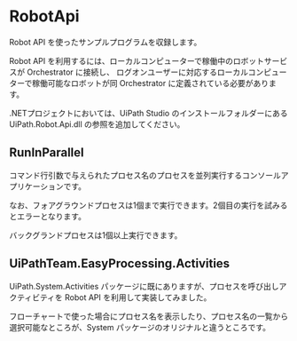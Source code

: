 # RobotApi

Robot API を使ったサンプルプログラムを収録します。

Robot API を利用するには、ローカルコンピューターで稼働中のロボットサービスが Orchestrator に接続し、
ログオンユーザーに対応するローカルコンピューターで稼働可能なロボットが同 Orchestrator に定義されている必要があります。

.NETプロジェクトにおいては、UiPath Studio のインストールフォルダーにある UiPath.Robot.Api.dll の参照を追加してください。

## RunInParallel

コマンド行引数で与えられたプロセス名のプロセスを並列実行するコンソールアプリケーションです。

なお、フォアグラウンドプロセスは1個まで実行できます。2個目の実行を試みるとエラーとなります。

バックグランドプロセスは1個以上実行できます。

## UiPathTeam.EasyProcessing.Activities

UiPath.System.Activities パッケージに既にありますが、プロセスを呼び出しアクティビティを Robot API を利用して実装してみました。

フローチャートで使った場合にプロセス名を表示したり、プロセス名の一覧から選択可能なところが、System パッケージのオリジナルと違うところです。

